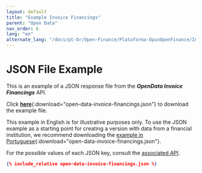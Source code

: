 ```yaml
---
layout: default
title: "Example Invoice Financings"
parent: "Open Data"
nav_order: 6
lang: "en"
alternate_lang: "/docs/pt-br/Open-Finance/Plataforma-OpusOpenFinance/Integração/apis-dados-abertos/DadosAbertos-Invoices/"
---
```


# JSON File Example

This is an example of a JSON response file from the ***OpenData Invoice Financings*** API.

Click [**here**](open-data-invoice-financings.json){:download="open-data-invoice-financings.json"} to download the example file.

This example in English is for illustrative purposes only. To use the JSON example as a starting point for creating a version with data from a financial institution, we recommend downloading the [example in Portuguese](../../../../pt-br/Open-Finance/Plataforma-OpusOpenFinance/apis-dados-abertos/open-data-invoice-financings.json){:download="open-data-invoice-financings.json"}.

For the possible values of each JSON key, consult the [associated API][Link-API].

```json
{% include_relative open-data-invoice-financings.json %}
```

[Link-API]: ../../../../swagger-ui/index.html?api=en-open-data-invoice-financings

